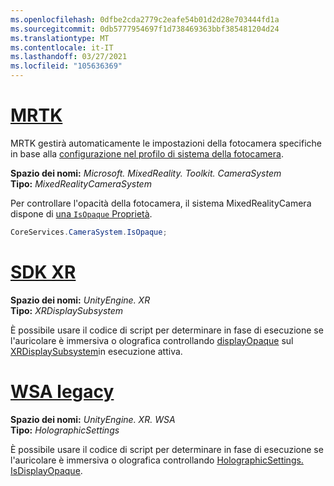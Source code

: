 ```yaml
---
ms.openlocfilehash: 0dfbe2cda2779c2eafe54b01d2d28e703444fd1a
ms.sourcegitcommit: 0db5777954697f1d738469363bbf385481204d24
ms.translationtype: MT
ms.contentlocale: it-IT
ms.lasthandoff: 03/27/2021
ms.locfileid: "105636369"
---
```

# <a name="mrtk"></a>[MRTK](#tab/mrtk)
<!-- NEVER CHANGE THE ABOVE LINE! -->

MRTK gestirà automaticamente le impostazioni della fotocamera specifiche in base alla [configurazione nel profilo di sistema della fotocamera](https://docs.microsoft.com/windows/mixed-reality/mrtk-unity/features/camera-system/camera-system-overview#display-settings).

**Spazio dei nomi:** *Microsoft. MixedReality. Toolkit. CameraSystem*<br>
**Tipo:** *MixedRealityCameraSystem*

Per controllare l'opacità della fotocamera, il sistema MixedRealityCamera dispone di [una `IsOpaque` Proprietà](https://docs.microsoft.com/dotnet/api/microsoft.mixedreality.toolkit.camerasystem.mixedrealitycamerasystem.isopaque).

```cs
CoreServices.CameraSystem.IsOpaque;
```

# <a name="xr-sdk"></a>[SDK XR](#tab/xr)
<!-- NEVER CHANGE THE ABOVE LINE! -->

**Spazio dei nomi:** *UnityEngine. XR*<br>
**Tipo:** *XRDisplaySubsystem*

È possibile usare il codice di script per determinare in fase di esecuzione se l'auricolare è immersiva o olografica controllando [displayOpaque](https://docs.unity3d.com/ScriptReference/XR.XRDisplaySubsystem-displayOpaque.html) sul [XRDisplaySubsystem](https://docs.unity3d.com/ScriptReference/XR.XRDisplaySubsystem.html)in esecuzione attiva.

# <a name="legacy-wsa"></a>[WSA legacy](#tab/wsa)
<!-- NEVER CHANGE THE ABOVE LINE! -->

**Spazio dei nomi:** *UnityEngine. XR. WSA*<br>
**Tipo:** *HolographicSettings*

È possibile usare il codice di script per determinare in fase di esecuzione se l'auricolare è immersiva o olografica controllando [HolographicSettings. IsDisplayOpaque](https://docs.unity3d.com/ScriptReference/XR.WSA.HolographicSettings.IsDisplayOpaque.html).